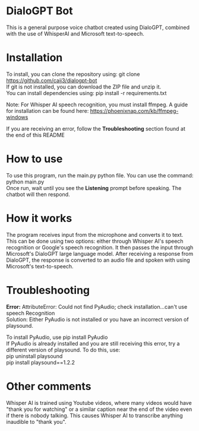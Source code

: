 # DialoGPT Bot
This is a general purpose voice chatbot created using DialoGPT, combined with the use of WhisperAI and Microsoft text-to-speech.

# Installation
To install, you can clone the repository using: git clone https://github.com/caij3/dialogpt-bot 
<br>
If git is not installed, you can download the ZIP file and unzip it.
<br>
You can install dependencies using: pip install -r requirements.txt
<br>

Note: For Whisper AI speech recognition, you must install ffmpeg. A guide for installation can be found here: https://phoenixnap.com/kb/ffmpeg-windows

If you are receiving an error, follow the **Troubleshooting** section found at the end of this README

# How to use
To use this program, run the main.py python file. You can use the command: python main.py
<br>
Once run, wait until you see the **Listening** prompt before speaking. The chatbot will then respond.

# How it works
The program receives input from the microphone and converts it to text. This can be done using two options: either through Whisper AI's speech recognition or Google's speech recognition. It then passes the input through Microsoft's DialoGPT large language model. After receiving a response from DialoGPT, the response is converted to an audio file and spoken with using Microsoft's text-to-speech.

# Troubleshooting
**Error:** AttributeError: Could not find PyAudio; check installation...can't use speech Recognition
<br>
Solution: Either PyAudio is not installed or you have an incorrect version of playsound.
<br>

To install PyAudio, use pip install PyAudio
<br>
If PyAudio is already installed and you are still receiving this error, try a different version of playsound. To do this, use:
<br>
pip uninstall playsound
<br>
pip install playsound==1.2.2

# Other comments
Whisper AI is trained using Youtube videos, where many videos would have "thank you for watching" or a similar caption near the end of the video even if there is nobody talking. This causes Whisper AI to transcribe anything inaudible to "thank you".
